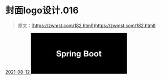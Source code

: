 <!--yml
category: 未分类
date: 0001-01-01 00:00:00
-->

# 封面logo设计.016

> 原文：[https://zwmst.com/182.html](https://zwmst.com/182.html)

   [ <time datetime="2021-08-12T09:32:50+08:00"> 2021-08-12 </time> ](https://zwmst.com/%e5%b0%81%e9%9d%a2logo%e8%ae%be%e8%ae%a1-016-2)  [![](img/63c2f13c5c634b256e07442b3858bdb1.png)](https://zwmst.com/wp-content/uploads/2021/08/1628731970-d3cf7380751796f.jpeg)